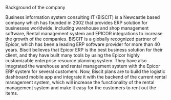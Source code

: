 
Background of the company 


Business information system consulting IT (BISCIT) is a Newcastle based company which has founded in 2002 that provides ERP solution for businesses worldwide, including warehouse and shop management software, Rental management system and EPICOR integrations to increase the growth of the companies. BISCIT is a globally recognized partner of Epicor, which has been a leading ERP software provider for more than 40 years. Biscit believes that Epicor ERP is the best business solution for their client, and they have built many tools by using the Epicor highly customizable enterprise resource planning system. They have also integrated the warehouse and rental management system with the Epicor ERP system for several customers.
Now, Biscit plans are to build the logistic dashboard mobile app and integrate it with the backend of the current rental management system, which will increase the functionality of the rental management system and make it easy for the customers to rent out the items.
